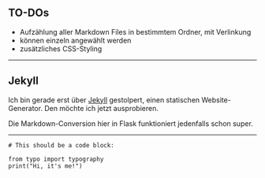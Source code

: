 
## TO-DOs

* Aufzählung aller Markdown Files in bestimmtem Ordner, mit Verlinkung
* können einzeln angewählt werden
* zusätzliches CSS-Styling

---

## Jekyll

Ich bin gerade erst über [Jekyll](https://jekyllrb.com/) gestolpert, einen statischen Website-Generator.
Den möchte ich jetzt ausprobieren.

Die Markdown-Conversion hier in Flask funktioniert jedenfalls schon super.

---


```
# This should be a code block:

from typo import typography
print("Hi, it's me!")

```